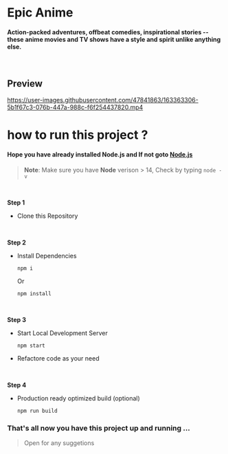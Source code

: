 # Epic Anime

#### Action-packed adventures, offbeat comedies, inspirational stories -- these anime movies and TV shows have a style and spirit unlike anything else.
<br>

## Preview

https://user-images.githubusercontent.com/47841863/163363306-5b1f67c3-076b-447a-988c-f6f254437820.mp4



# how to run this project ?

#### Hope you have already installed **Node.js** and If not goto [Node.js](https://nodejs.org/en/)
> **Note**: Make sure you have **Node** verison > 14, Check by typing ``node -v``

<br/>

**Step 1**

- Clone this Repository
<br/>

**Step 2**

- Install Dependencies

    ```
    npm i
    ```
    Or

    ```
    npm install
    ```
    <br/>


**Step 3**
- Start Local Development Server

    ```
    npm start
    ```
    
- Refactore code as your need
<br/>

**Step 4**

- Production ready optimized build (optional)

    ```
    npm run build
    ```

### That's all now you have this project up and running ...
> Open for any suggetions



